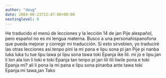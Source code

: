 ```yaml
---
author: "doug"
date: 2004-08-21T22:47:00+00:00
nestinglevel: 0
---
```

He traducido el menú de lecciones y la lección 14 de jan Pije alespañol, pero español no es mi lengua materna. Busco a una personahispanofona que pueda mejorar y corregir mi traducción. Si esto sirvebien, yo traduciré las otras lecciones así.tenpo pini la mi pana e lipu sona pi jan Pije pi nanba luka luka tu tue lipu lawa pi lipu sona tawa toki Epanja ike lili. mi jo e lipu.jan li lon ala lon li toki e toki Epanja tan tenpo pi jan lili lili liwile pona e toki Epanja mi? ali li pona la mi pana e lipu sona pinanba ante tawa toki Epanja.mi tawa,jan Tako